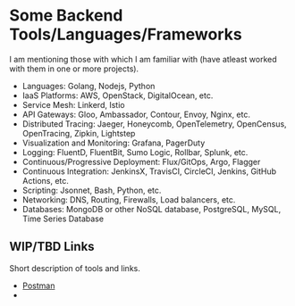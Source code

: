 # Some Backend Tools/Languages/Frameworks

I am mentioning those with which I am familiar with (have atleast worked with them in one or more projects).

- Languages: Golang, Nodejs, Python
- IaaS Platforms: AWS, OpenStack, DigitalOcean, etc.
- Service Mesh: Linkerd, Istio
- API Gateways: Gloo, Ambassador, Contour, Envoy, Nginx, etc.
- Distributed Tracing: Jaeger, Honeycomb, OpenTelemetry, OpenCensus, OpenTracing, Zipkin, Lightstep
- Visualization and Monitoring: Grafana, PagerDuty
- Logging:  FluentD, FluentBit, Sumo Logic, Rollbar, Splunk, etc.
- Continuous/Progressive Deployment: Flux/GitOps, Argo, Flagger
- Continuous Integration: JenkinsX, TravisCI, CircleCI, Jenkins, GitHub Actions, etc.
- Scripting: Jsonnet, Bash, Python, etc.
- Networking: DNS, Routing, Firewalls, Load balancers, etc.
- Databases: MongoDB or other NoSQL database, PostgreSQL, MySQL, Time Series Database

## WIP/TBD Links

Short description of tools and links. 

- [Postman](https://www.youtube.com/watch?v=VywxIQ2ZXw4&list=RDCMUC8butISFwT-Wl7EV0hUK0BQ&index=4)
- 

